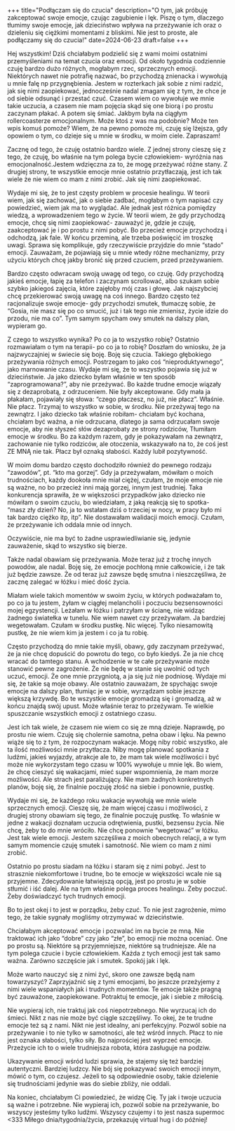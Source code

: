 +++
title="Podłączam się do czucia"
description="O tym, jak próbuję zakceptować swoje emocje, czując zagubienie i lęk. Piszę o tym, dlaczego tłumimy swoje emocje, jak dzieciństwo wpływa na przeżywanie ich oraz o dzieleniu się ciężkimi momentami z bliskimi. Nie jest to proste, ale podłączamy się do czucia!"
date=2024-06-23
draft=false
+++


Hej wszystkim!
Dziś chciałabym podzielić się z wami moimi ostatnimi przemyśleniami na temat czucia oraz emocji. Od około tygodnia codziennie czuję bardzo dużo różnych, mogłabym rzec, sprzecznych emocji. Niektórych nawet nie potrafię nazwać, bo przychodzą znienacka i wywołują u mnie falę np przygnębienia. Jestem w rozterkach jak sobie z nimi radzić, jak się nimi zaopiekować, jednocześnie nadal zmagam się z tym, że chce je od siebie odsunąć i przestać czuć. Czasem wiem co wywołuje we mnie takie uczucia, a czasem nie mam pojęcia skąd się one biorą i po prostu zaczynam płakać. A potem się śmiać. Jakbym była na ciągłym rollercoasterze emocjonalnym. Może ktoś z was ma podobnie? Może ten wpis komuś pomoże? Wiem, że na pewno pomoże mi, czuję się lżejsza, gdy opowiem o tym, co dzieje się u mnie w środku, w moim ciele. Zapraszam!


Zacznę od tego, że czuję ostatnio bardzo wiele. Z jednej strony cieszę się z tego, że czuję, bo właśnie na tym polega bycie człowiekiem- wyróżnia nas emocjonalność.Jestem wdzięczna za to, że mogę przeżywać różne stany. Z drugiej strony, te wszystkie emocje mnie ostatnio przytłaczają, jest ich tak wiele że nie wiem co mam z nimi zrobić. Jak się nimi zaopiekować. 

Wydaje mi się, że to jest częsty problem w procesie healingu. W teorii wiem, jak się zachować, jak o siebie zadbać, mogłabym o tym napisać czy powiedzieć, wiem jak ma to wyglądać. Ale jednak jest różnica pomiędzy wiedzą, a wprowadzeniem tego w życie. 
W teorii wiem, że gdy przychodzą emocje, chcę się nimi zaopiekować- zauważyć je, gdzie je czuję, zaakceptować je i po prostu z nimi pobyć. Bo przecież emocje przychodzą i odchodzą, jak fale. W końcu przeminą, ale trzeba poświęcić im troszkę uwagi. 
Sprawa się komplikuje, gdy rzeczywiście przyjdzie do mnie “stado” emocji. Zauważam, że pojawiają się u mnie wtedy różne mechanizmy, przy użyciu których chcę jakby bronić się przed czuciem, przed przeżywaniem.


Bardzo często odwracam swoją uwagę od tego, co czuję. Gdy przychodzą jakieś emocje, łapię za telefon i zaczynam scrollować, albo szukam sobie szybko jakiegoś zajęcia, które zajęłoby mój czas i głowę. Jak najszybciej chcę przekierować swoją uwagę na coś innego. 
Bardzo często też racjonalizuje swoje emocje- gdy przychodzi smutek, tłumaczę sobie, że “Gosia, nie masz się po co smucić, już i tak tego nie zmienisz, życie idzie do przodu, nie ma co”. Tym samym spycham owy smutek na dalszy plan, wypieram go. 


Z czego to wszystko wynika? Po co ja to wszystko robię?
Ostatnio rozmawiałam o tym na terapii- po co ja to robię? 
Doszłam do wniosku, że ja najzwyczajniej w świecie się boję. Boję się czucia. Takiego głębokiego przeżywania różnych emocji. Postrzegam to jako coś “nieproduktywnego”, jako marnowanie czasu. Wydaje mi się, że to wszystko pojawia się już w dzieciństwie. Ja jako dziecko byłam właśnie w ten sposób “zaprogramowana?”, aby nie przeżywać. Bo każde trudne emocje wiązały się z dezaprobatą, z odrzuceniem. Nie były akceptowane. Gdy mała ja płakałam, pojawiały się słowa: “czego płaczesz, no już, nie płacz”. Właśnie. Nie płacz. Trzymaj to wszystko w sobie, w środku. Nie przeżywaj tego na zewnątrz. I jako dziecko tak właśnie robiłam- chciałam być kochana, chciałam być ważna, a nie odrzucana, dlatego ja sama odrzucałam swoje emocje, aby nie słyszeć słów dezaprobaty ze strony rodziców, Tłumiłam emocje w środku. Bo za każdym razem, gdy je pokazywałam na zewnątrz, zachowanie nie tylko rodziców, ale otoczenia, wskazywało na to, że coś jest ZE MNĄ nie tak. Płacz był oznaką słabości. Każdy lubił pozytywność. 


W moim domu bardzo często dochodziło również do pewnego rodzaju “zawodów”, pt. “kto ma gorzej”. Gdy ja przeżywałam, mówiłam o moich trudnościach, każdy dookoła mnie miał ciężej, czułam, że moje emocje nie są ważne, no bo przecież inni mają gorzej, innym jest trudniej. 
Taka konkurencja sprawiła, że w większości przypadków jako dziecko nie mówiłam o swoim czuciu, bo wiedziałam, z jaką reakcją się to spotka- “masz zły dzień? No, ja to wstałam dziś o trzeciej w nocy, w pracy było mi tak bardzo ciężko itp, itp”. Nie dostawałam walidacji moich emocji. Czułam, że przeżywanie ich oddala mnie od innych. 

Oczywiście, nie ma być to żadne usprawiedliwianie się, jedynie zauważenie, skąd to wszystko się bierze. 


Także nadal obawiam się przeżywania. Może teraz już z trochę innych powodów, ale nadal. Boję się, że emocje pochłoną mnie całkowicie, i że tak już będzie zawsze. Że od teraz już zawsze będę smutna i nieszczęśliwa, że zacznę zalegać w łóżku i mieć dość życia. 


Miałam wiele takich momentów w swoim życiu, w których podważałam to, po co ja tu jestem, żyłam w ciągłej melancholii i poczuciu bezsensowności mojej egzystencji. Leżałam w łóżku i patrzyłam w ścianę, nie widząc żadnego światełka w tunelu. Nie wiem nawet czy przeżywałam. Ja bardziej wegetowałam. Czułam w środku pustkę. Nic więcej. Tylko niesamowitą pustkę, że nie wiem kim ja jestem i co ja tu robię. 


Często przychodzą do mnie takie myśli, obawy, gdy zaczynam przeżywać, że ja nie chcę dopuścić do powrotu do tego, co było kiedyś. Że ja nie chcę wracać do tamtego stanu. A wchodzenie w te całe przeżywanie może stanowić pewne zagrożenie. Że nie będę w stanie się uwolnić od tych uczuć, emocji. Że one mnie przygniotą, a ja się już nie podniosę. 
Wydaje mi się, że takie są moje obawy. 
Ale ostatnio zauważam, że spychając swoje emocje na dalszy plan, tłumiąc je w sobie, wyrządzam sobie jeszcze większą krzywdę. Bo te wszystkie emocje gromadzą się i gromadzą, aż w końcu znajdą swój upust. Może właśnie teraz to przeżywam. Te wielkie spuszczanie wszystkich emocji z ostatniego czasu. 


Jest ich tak wiele, że czasem nie wiem co się ze mną dzieje. Naprawdę, po prostu nie wiem. 
Czuję się cholernie samotna, pełna obaw i lęku. 
Na pewno wiąże się to z tym, że rozpoczynam wakacje. Mogę niby robić wszystko, ale ta ilość możliwości mnie przytłacza. Niby mogę planować spotkania z ludźmi, jakieś wyjazdy, atrakcje ale to, że mam tak wiele możliwości i być może nie wykorzystam tego czasu w 100% wywołuje u mnie lęk. Bo wiem, że chcę cieszyć się wakacjami, mieć super wspomnienia, że mam morze możliwości. Ale strach jest paraliżujący. Nie mam żadnych konkretnych planów, boję się, że finalnie poczuję złość na siebie i ponownie, pustkę. 


Wydaje mi się, że każdego roku wakacje wywołują we mnie wiele sprzecznych emocji. Cieszę się, że mam więcej czasu i możliwości, z drugiej strony obawiam się tego, że finalnie poczuję pustkę. To właśnie w jedne z wakacji doznałam uczucia odrętwienia, pustki, bezsensu życia. Nie chcę, żeby to do mnie wróciło. Nie chcę ponownie “wegetować” w łóżku. 
Jest tak wiele emocji. Jestem szczęśliwa z moich obecnych relacji, a w tym samym momencie czuję smutek i samotność. Nie wiem co mam z nimi zrobić. 


Ostatnio po prostu siadam na łóżku i staram się z nimi pobyć. Jest to strasznie niekomfortowe i trudne, bo te emocje w większości wcale nie są przyjemne. Zdecydowanie łatwiejszą opcją, jest po prostu je w sobie stłumić i iść dalej. Ale na tym właśnie polega proces healingu. Żeby poczuć. Żeby doświadczyć tych trudnych emocji. 

Bo to jest okej i to jest w porządku, żeby czuć. To nie jest zagrożenie, mimo tego, że takie sygnały mogliśmy otrzymywać w dzieciństwie. 


Chciałabym akceptować emocje i pozwalać im na bycie ze mną. Nie traktować ich jako “dobre” czy jako “złe”, bo emocji nie można oceniać. One po prostu są. Niektóre są przyjemniejsze, niektóre są trudniejsze. Ale na tym polega czucie i bycie człowiekiem. Każda z tych emocji jest tak samo ważna. Zarówno szczęście jak i smutek. Spokój jak i lęk. 

Może warto nauczyć się z nimi żyć, skoro one zawsze będą nam towarzyszyć? Zaprzyjaźnić się z tymi emocjami, bo jeszcze przeżyjemy z nimi wiele wspaniałych jak i trudnych momentów. Te emocje także pragną być zauważone, zaopiekowane. 
Potraktuj te emocje, jak i siebie z miłością. 


Nie wypieraj ich, nie traktuj jak coś niepotrzebnego. Nie wyrzucaj ich do śmieci. Nikt z nas nie może być ciągle szczęśliwy. To okej, że te trudne emocje też są z nami. Nikt nie jest idealny, ani perfekcyjny. Pozwól sobie na przeżywanie i to nie tylko w samotności, ale też wśród innych. Płacz to nie jest oznaka słabości, tylko siły. Bo najprościej jest wyprzeć emocje. Przeżycie ich to o wiele trudniejsza robota, która zasługuje na podziw. 

Ukazywanie emocji wśród ludzi sprawia, że stajemy się też bardziej autentyczni. Bardziej ludzcy. Nie bój się pokazywać swoich emocji innym, mówić o tym, co czujesz. Jeżeli to są odpowiednie osoby, takie dzielenie się trudnościami jedynie was do siebie zbliży, nie oddali. 


Na koniec, chciałabym Ci powiedzieć, że widzę Cię. Ty jak i twoje uczucia są ważne i potrzebne. Nie wypieraj ich, pozwól sobie na przeżywanie, bo wszyscy jesteśmy tylko ludźmi. Wszyscy czujemy i to jest nasza supermoc <333 
Miłego dnia/tygodnia/życia, przekazuję virtual hug i do później! 



